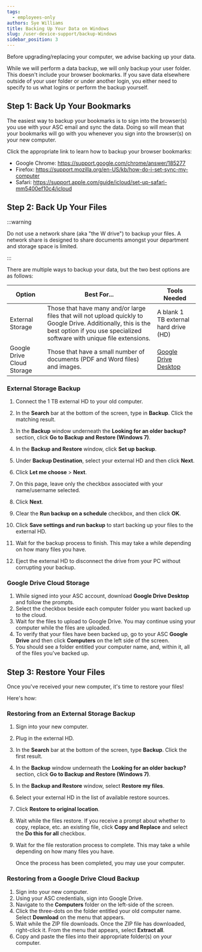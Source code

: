 ```yaml
---
tags:
  - employees-only
authors: Sye Williams
title: Backing Up Your Data on Windows
slug: /user-device-support/backup-Windows
sidebar_position: 3
---
```


Before upgrading/replacing your computer, we advise backing up your data. 

While we will perform a data backup, we will only backup your user folder. This doesn't include your browser bookmarks. If you save data elsewhere outside of your user folder or under another login, you either need to specify to us what logins or perform the backup yourself. 

## Step 1: Back Up Your Bookmarks
The easiest way to backup your bookmarks is to sign into the browser(s) you use with your ASC email and sync the data. Doing so will mean that your bookmarks will go with you whenever you sign into the browser(s) on your new computer. 

Click the appropriate link to learn how to backup your browser bookmarks:
- Google Chrome: https://support.google.com/chrome/answer/185277
- Firefox: https://support.mozilla.org/en-US/kb/how-do-i-set-sync-my-computer
- Safari: https://support.apple.com/guide/icloud/set-up-safari-mm5400ef10c4/icloud

## Step 2: Back Up Your Files

:::warning

Do not use a network share (aka "the W drive") to backup your files. A network share is designed to share documents amongst your department and storage space is limited.

:::


There are multiple ways to backup your data, but the two best options are as follows:

| Option                     | Best For...                                                  | Tools Needed                                                 |
| -------------------------- | ------------------------------------------------------------ | ------------------------------------------------------------ |
| External Storage           | Those that have many and/or large files that will not upload quickly to Google Drive. Additionally, this is the best option if you use specialized software with unique file extensions. | A blank 1 TB external hard drive (HD)                        |
| Google Drive Cloud Storage | Those that have a small number of documents (PDF and Word files) and images. | [Google Drive Desktop](https://www.google.com/drive/download/) |

### External Storage Backup

1. Connect the 1 TB external HD to your old computer.
2. In the **Search** bar at the bottom of the screen, type in **Backup**. Click the matching result.
3. In the **Backup** window underneath the **Looking for an older backup?** section, click **Go to Backup and Restore (Windows 7)**.
4. In the **Backup and Restore** window, click **Set up backup**.

5. Under **Backup Destination**, select your external HD and then click **Next**.

6. Click **Let me choose** > **Next**.
7. On this page, leave only the checkbox associated with your name/username selected.
8. Click **Next**.
9. Clear the **Run backup on a schedule** checkbox, and then click **OK**.

10. Click **Save settings and run backup** to start backing up your files to the external HD.
11. Wait for the backup process to finish. This may take a while depending on how many files you have.
12. Eject the external HD to disconnect the drive from your PC without corrupting your backup.

### Google Drive Cloud Storage
1. While signed into your ASC account, download **Google Drive Desktop** and follow the prompts.
2. Select the checkbox beside each computer folder you want backed up to the cloud.
3. Wait for the files to upload to Google Drive. You may continue using your computer while the files are uploaded.
4. To verify that your files have been backed up, go to your ASC **Google Drive** and then click **Computers** on the left side of the screen. 
5. You should see a folder entitled your computer name, and, within it, all of the files you've backed up. 

## Step 3: Restore Your Files
Once you've received your new computer, it's time to restore your files!

Here's how:

### Restoring from an External Storage Backup
1. Sign into your new computer. 

2. Plug in the external HD. 

3. In the **Search** bar at the bottom of the screen, type **Backup**. Click the first result.

4. In the **Backup** window underneath the **Looking for an older backup?** section, click **Go to Backup and Restore (Windows 7)**.

5. In the **Backup and Restore** window, select **Restore my files**.

6. Select your external HD in the list of available restore sources. 

7. Click **Restore to original location**.

8. Wait while the files restore. If you receive a prompt about whether to copy, replace, etc. an existing file, click **Copy and Replace** and select the **Do this for all** checkbox.

9. Wait for the file restoration process to complete. This may take a while depending on how many files you have.

   Once the process has been completed, you may use your computer.
### Restoring from a Google Drive Cloud Backup
1. Sign into your new computer. 
2. Using your ASC credentials, sign into Google Drive. 
3. Navigate to the **Computers** folder on the left-side of the screen. 
4. Click the three-dots on the folder entitled your old computer name. Select **Download** on the menu that appears.
5. Wait while the ZIP file downloads. Once the ZIP file has downloaded, right-click it. From the menu that appears, select **Extract all**.
7. Copy and paste the files into their appropriate folder(s) on your computer. 